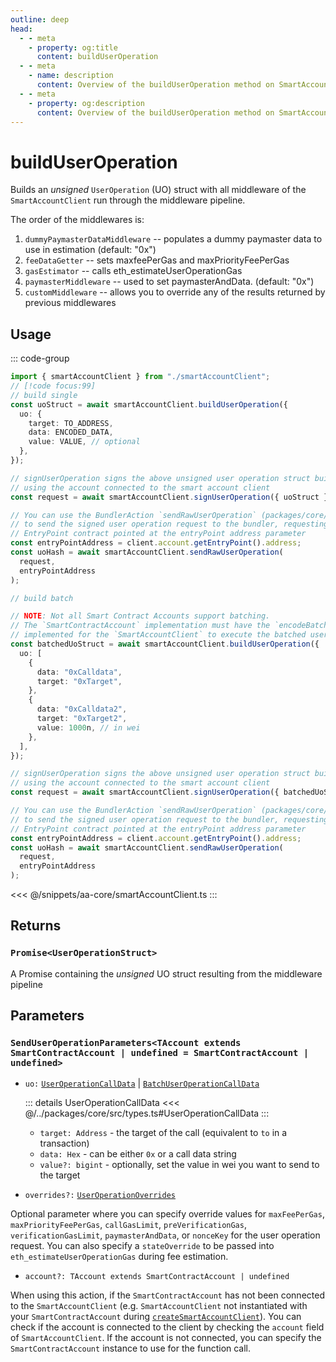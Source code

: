 ```yaml
---
outline: deep
head:
  - - meta
    - property: og:title
      content: buildUserOperation
  - - meta
    - name: description
      content: Overview of the buildUserOperation method on SmartAccountClient
  - - meta
    - property: og:description
      content: Overview of the buildUserOperation method on SmartAccountClient
---
```


# buildUserOperation

Builds an _unsigned_ `UserOperation` (UO) struct with all middleware of the `SmartAccountClient` run through the middleware pipeline.

The order of the middlewares is:

1.  `dummyPaymasterDataMiddleware` -- populates a dummy paymaster data to use in estimation (default: "0x")
2.  `feeDataGetter` -- sets maxfeePerGas and maxPriorityFeePerGas
3.  `gasEstimator` -- calls eth_estimateUserOperationGas
4.  `paymasterMiddleware` -- used to set paymasterAndData. (default: "0x")
5.  `customMiddleware` -- allows you to override any of the results returned by previous middlewares

## Usage

::: code-group

```ts [example.ts]
import { smartAccountClient } from "./smartAccountClient";
// [!code focus:99]
// build single
const uoStruct = await smartAccountClient.buildUserOperation({
  uo: {
    target: TO_ADDRESS,
    data: ENCODED_DATA,
    value: VALUE, // optional
  },
});

// signUserOperation signs the above unsigned user operation struct built
// using the account connected to the smart account client
const request = await smartAccountClient.signUserOperation({ uoStruct });

// You can use the BundlerAction `sendRawUserOperation` (packages/core/src/actions/bundler/sendRawUserOperation.ts)
// to send the signed user operation request to the bundler, requesting the bundler to send the signed uo to the
// EntryPoint contract pointed at the entryPoint address parameter
const entryPointAddress = client.account.getEntryPoint().address;
const uoHash = await smartAccountClient.sendRawUserOperation(
  request,
  entryPointAddress
);

// build batch

// NOTE: Not all Smart Contract Accounts support batching.
// The `SmartContractAccount` implementation must have the `encodeBatchExecute` method
// implemented for the `SmartAccountClient` to execute the batched user operation successfully.
const batchedUoStruct = await smartAccountClient.buildUserOperation({
  uo: [
    {
      data: "0xCalldata",
      target: "0xTarget",
    },
    {
      data: "0xCalldata2",
      target: "0xTarget2",
      value: 1000n, // in wei
    },
  ],
});

// signUserOperation signs the above unsigned user operation struct built
// using the account connected to the smart account client
const request = await smartAccountClient.signUserOperation({ batchedUoStruct });

// You can use the BundlerAction `sendRawUserOperation` (packages/core/src/actions/bundler/sendRawUserOperation.ts)
// to send the signed user operation request to the bundler, requesting the bundler to send the signed uo to the
// EntryPoint contract pointed at the entryPoint address parameter
const entryPointAddress = client.account.getEntryPoint().address;
const uoHash = await smartAccountClient.sendRawUserOperation(
  request,
  entryPointAddress
);
```

<<< @/snippets/aa-core/smartAccountClient.ts
:::

## Returns

### `Promise<UserOperationStruct>`

A Promise containing the _unsigned_ UO struct resulting from the middleware pipeline

## Parameters

### `SendUserOperationParameters<TAccount extends SmartContractAccount | undefined = SmartContractAccount | undefined>`

- `uo:` [`UserOperationCallData`](/resources/types#UserOperationCallData) | [`BatchUserOperationCallData`](/resources/types#BatchUserOperationCallData)

  ::: details UserOperationCallData
  <<< @/../packages/core/src/types.ts#UserOperationCallData
  :::

  - `target: Address` - the target of the call (equivalent to `to` in a transaction)
  - `data: Hex` - can be either `0x` or a call data string
  - `value?: bigint` - optionally, set the value in wei you want to send to the target

- `overrides?:` [`UserOperationOverrides`](/resources/types#UserOperationOverrides)

Optional parameter where you can specify override values for `maxFeePerGas`, `maxPriorityFeePerGas`, `callGasLimit`, `preVerificationGas`, `verificationGasLimit`, `paymasterAndData`, or `nonceKey` for the user operation request. You can also specify a `stateOverride` to be passed into `eth_estimateUserOperationGas` during fee estimation.

- `account?: TAccount extends SmartContractAccount | undefined`

When using this action, if the `SmartContractAccount` has not been connected to the `SmartAccountClient` (e.g. `SmartAccountClient` not instantiated with your `SmartContractAccount` during [`createSmartAccountClient`](/packages/aa-core/smart-account-client/)). You can check if the account is connected to the client by checking the `account` field of `SmartAccountClient`. If the account is not connected, you can specify the `SmartContractAccount` instance to use for the function call.
